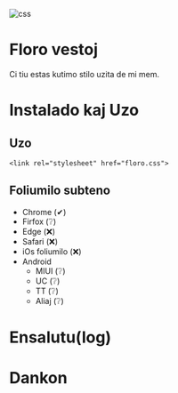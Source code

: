 ![css](./make/logo/f.png)

# Floro vestoj
Ci tiu estas kutimo stilo uzita de mi mem.

# Instalado kaj Uzo

## Uzo
```
<link rel="stylesheet" href="floro.css">
```
## Foliumilo subteno
- Chrome (✔)
- Firfox (❔)
- Edge (❌)
- Safari (❌)
- iOs foliumilo (❌)
- Android
  - MIUI (❔)
  - UC (❔)
  - TT (❔)
  - Aliaj (❔)

<!-- ## Dependa 环境依赖 -->

# Ensalutu(log)

# Dankon